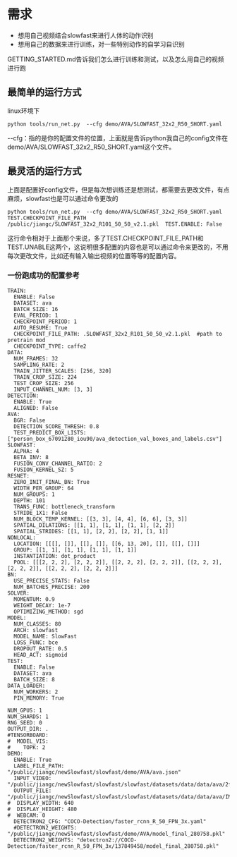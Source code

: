 # 需求
- 想用自己视频结合slowfast来进行人体的动作识别
- 想用自己的数据来进行训练，对一些特别动作的自学习自识别

GETTING_STARTED.md告诉我们怎么进行训练和测试，以及怎么用自己的视频进行跑

## 最简单的运行方式
linux环境下
```
python tools/run_net.py  --cfg demo/AVA/SLOWFAST_32x2_R50_SHORT.yaml
```
--cfg：指的是你的配置文件的位置，上面就是告诉python我自己的config文件在demo/AVA/SLOWFAST_32x2_R50_SHORT.yaml这个文件。

## 最灵活的运行方式
上面是配置好config文件，但是每次想训练还是想测试，都需要去更改文件，有点麻烦，slowfast也是可以通过命令更改的
```
python tools/run_net.py  --cfg demo/AVA/SLOWFAST_32x2_R50_SHORT.yaml  TEST.CHECKPOINT_FILE_PATH /public/jiangc/SLOWFAST_32x2_R101_50_50_v2.1.pkl  TEST.ENABLE: False
```
这行命令相对于上面那个来说，多了TEST.CHECKPOINT_FILE_PATH和TEST.UNABLE这两个，这说明很多配置的内容也是可以通过命令来更改的，不用每次更改文件，比如还有输入输出视频的位置等等的配置内容。

### 一份跑成功的配置参考
```
TRAIN:
  ENABLE: False
  DATASET: ava
  BATCH_SIZE: 16
  EVAL_PERIOD: 1
  CHECKPOINT_PERIOD: 1
  AUTO_RESUME: True
  CHECKPOINT_FILE_PATH: .SLOWFAST_32x2_R101_50_50_v2.1.pkl  #path to pretrain mod
  CHECKPOINT_TYPE: caffe2
DATA:
  NUM_FRAMES: 32
  SAMPLING_RATE: 2
  TRAIN_JITTER_SCALES: [256, 320]
  TRAIN_CROP_SIZE: 224
  TEST_CROP_SIZE: 256
  INPUT_CHANNEL_NUM: [3, 3]
DETECTION:
  ENABLE: True
  ALIGNED: False
AVA:
  BGR: False
  DETECTION_SCORE_THRESH: 0.8
  TEST_PREDICT_BOX_LISTS: ["person_box_67091280_iou90/ava_detection_val_boxes_and_labels.csv"]
SLOWFAST:
  ALPHA: 4
  BETA_INV: 8
  FUSION_CONV_CHANNEL_RATIO: 2
  FUSION_KERNEL_SZ: 5
RESNET:
  ZERO_INIT_FINAL_BN: True
  WIDTH_PER_GROUP: 64
  NUM_GROUPS: 1
  DEPTH: 101
  TRANS_FUNC: bottleneck_transform
  STRIDE_1X1: False
  NUM_BLOCK_TEMP_KERNEL: [[3, 3], [4, 4], [6, 6], [3, 3]]
  SPATIAL_DILATIONS: [[1, 1], [1, 1], [1, 1], [2, 2]]
  SPATIAL_STRIDES: [[1, 1], [2, 2], [2, 2], [1, 1]]
NONLOCAL:
  LOCATION: [[[], []], [[], []], [[6, 13, 20], []], [[], []]]
  GROUP: [[1, 1], [1, 1], [1, 1], [1, 1]]
  INSTANTIATION: dot_product
  POOL: [[[2, 2, 2], [2, 2, 2]], [[2, 2, 2], [2, 2, 2]], [[2, 2, 2], [2, 2, 2]], [[2, 2, 2], [2, 2, 2]]]
BN:
  USE_PRECISE_STATS: False
  NUM_BATCHES_PRECISE: 200
SOLVER:
  MOMENTUM: 0.9
  WEIGHT_DECAY: 1e-7
  OPTIMIZING_METHOD: sgd
MODEL:
  NUM_CLASSES: 80
  ARCH: slowfast
  MODEL_NAME: SlowFast
  LOSS_FUNC: bce
  DROPOUT_RATE: 0.5
  HEAD_ACT: sigmoid
TEST:
  ENABLE: False
  DATASET: ava
  BATCH_SIZE: 8
DATA_LOADER:
  NUM_WORKERS: 2
  PIN_MEMORY: True
 
NUM_GPUS: 1
NUM_SHARDS: 1
RNG_SEED: 0
OUTPUT_DIR: .
#TENSORBOARD:
#  MODEL_VIS:
#    TOPK: 2
DEMO:
  ENABLE: True
  LABEL_FILE_PATH: "/public/jiangc/newSlowfast/slowfast/demo/AVA/ava.json"
  INPUT_VIDEO: "/public/jiangc/newSlowfast/slowfast/slowfast/datasets/data/data/ava/2fwni_Kjf2M_Trim.mp4"
  OUTPUT_FILE: "/public/jiangc/newSlowfast/slowfast/slowfast/datasets/data/data/ava/IMG_3886.mp4"
#  DISPLAY_WIDTH: 640
#  DISPLAY_HEIGHT: 480
#  WEBCAM: 0
  DETECTRON2_CFG: "COCO-Detection/faster_rcnn_R_50_FPN_3x.yaml"
  #DETECTRON2_WEIGHTS: "/public/jiangc/newSlowfast/slowfast/demo/AVA/model_final_280758.pkl"
  DETECTRON2_WEIGHTS: "detectron2://COCO-Detection/faster_rcnn_R_50_FPN_3x/137849458/model_final_280758.pkl"
 ``` 
 
